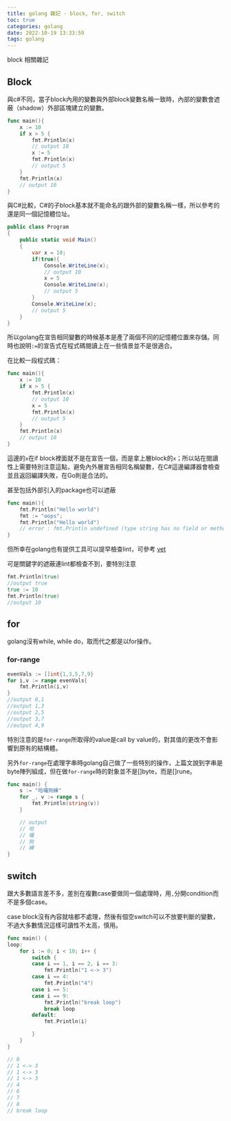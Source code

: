 ```yaml
---
title: golang 雜記 - block, for, switch
toc: true
categories: golang
date: 2022-10-19 13:33:59
tags: golang
---
```


block 相關雜記

<!-- more -->


## Block

與c#不同，當子block內用的變數與外部block變數名稱一致時，內部的變數會遮蔽（shadow）外部區塊建立的變數。

```go
func main(){
    x := 10
    if x > 5 {
        fmt.Println(x)
        // output 10
        x := 5
        fmt.Println(x)
        // output 5
    }
    fmt.Println(x)
    // output 10
}
```

與C#比較，C#的子block基本就不能命名的跟外部的變數名稱一樣，所以參考的還是同一個記憶體位址。

```C#
public class Program
{
	public static void Main()
	{
		var x = 10;
		if(true){
			Console.WriteLine(x);
            // output 10
			x = 5
			Console.WriteLine(x);
            // output 5
		}
		Console.WriteLine(x);
        // output 5
	}
}
```

所以golang在宣告相同變數的時候基本是產了兩個不同的記憶體位置來存儲。同時也說明`:=`的宣告式在程式碼閱讀上在一些情景並不是很適合。

在比較一段程式碼：

```go
func main(){
    x := 10
    if x > 5 {
        fmt.Println(x)
        // output 10
        x = 5
        fmt.Println(x)
        // output 5
    }
    fmt.Println(x)
    // output 10
}
```

這邊的`x`在if block裡面就不是在宣告一個，而是拿上層block的`x`；所以站在閱讀性上需要特別注意這點，避免內外層宣告相同名稱變數，在C#這邊編譯器會檢查並且返回編譯失敗，在Go則是合法的。

甚至包括外部引入的package也可以遮蔽

```go
func main(){
    fmt.Println("Hello world")
    fmt := "oops";
    fmt.Println("Hello world")
    // error : fmt.Println undefined (type string has no field or method Println)
}
```

但所幸在golang也有提供工具可以提早檢查lint，可參考
[vet](https://pkg.go.dev/cmd/vet)

可是關鍵字的遮蔽連lint都檢查不到，要特別注意

``` go
fmt.Println(true)
//output true
true := 10
fmt.Println(true)
//output 10
```


## for

golang沒有while, while do，取而代之都是以for操作。

### for-range

```go
evenVals := []int{1,3,5,7,9}
for i,v := range evenVals{
    fmt.Println(i,v)
}
//output 0,1
//output 1,3
//output 2,5
//output 3,7
//output 4,9
```

特別注意的是`for-range`所取得的value是call by value的，對其值的更改不會影響到原有的結構體。

另外`for-range`在處理字串時golang自己做了一些特別的操作，上篇文說到字串是byte陣列組成，但在做`for-range`時的對象並不是[]byte，而是[]rune。

```go
func main() {
	s := "哈囉狗練"
	for _, v := range s {
		fmt.Println(string(v))
	}

    // output
    // 哈
    // 囉
    // 狗
    // 練
}
```

## switch

跟大多數語言差不多，差別在複數case要做同一個處理時，用`,`分開condition而不是多個case。

case block沒有內容就啥都不處理，然後有個空switch可以不放要判斷的變數，不過大多數情況這樣可讀性不太高，慎用。

```go
func main() {
loop:
	for i := 0; i < 10; i++ {
		switch {
		case i == 1, i == 2, i == 3:
			fmt.Println("1 <-> 3")
		case i == 4:
			fmt.Println("4")
		case i == 5:
		case i == 9:
			fmt.Println("break loop")
			break loop
		default:
			fmt.Println(i)

		}
	}
}

// 0
// 1 <-> 3
// 1 <-> 3
// 1 <-> 3
// 4
// 6
// 7
// 8
// break loop
```


